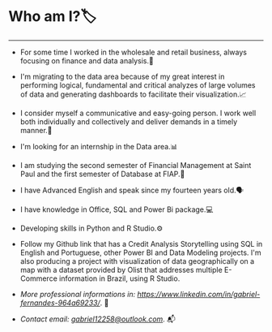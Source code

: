 # **Who am I?🏷**

---

* For some time I worked in the wholesale and retail business, always focusing on finance and data analysis.🛒

* I'm migrating to the data area because of my great interest in performing logical, fundamental and critical analyzes of large volumes of data and generating dashboards to facilitate their visualization.📈

* I consider myself a communicative and easy-going person. I work well both individually and collectively and deliver demands in a timely manner.🤝

* I'm looking for an internship in the Data area.📊

* I am studying the second semester of Financial Management at Saint Paul and the first semester of Database at FIAP.📖 

* I have Advanced English and speak since my fourteen years old.🗣️

* I have knowledge in Office, SQL and Power Bi package.💻

* Developing skills in Python and R Studio.⚙️

* Follow my Github link that has a Credit Analysis Storytelling using SQL in English and Portuguese, other Power BI and Data Modeling projects. I'm also producing a project with visualization of data geographically on a map with a dataset provided by Olist that addresses multiple E-Commerce information in Brazil, using R Studio.

* *More professional informations in: https://www.linkedin.com/in/gabriel-fernandes-964a69233/*. 📮

* *Contact email: gabriel12258@outlook.com*. 📬
